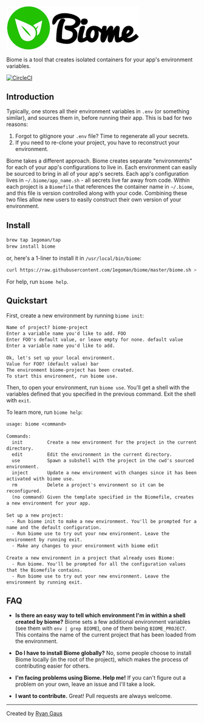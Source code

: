 [<img width="350" src="./logo.png">](https://github.com/1egoman/biome)

Biome is a tool that creates isolated containers for your app's environment variables.

[![CircleCI](https://circleci.com/gh/1egoman/biome.svg?style=shield)](https://circleci.com/gh/1egoman/biome)

## Introduction
Typically, one stores all their environment variables in `.env` (or something similar), and sources
them in, before running their app. This is bad for two reasons:

1. Forgot to gitignore your `.env` file? Time to regenerate all your secrets.
2. If you need to re-clone your project, you have to reconstruct your environment.

Biome takes a different approach. Biome creates separate "environments" for each of your app's
configurations to live in. Each environment can easily be sourced to bring in all of your app's
secrets. Each app's configuration lives in `~/.biome/app_name.sh` - all secrets live far away from
code. Within each project is a `Biomefile` that references the container name in `~/.biome`, and
this file is version controlled along with your code. Combining these two files allow new users to
easily construct their own version of your environment.

## Install
```bash
brew tap 1egoman/tap
brew install biome
```

or, here's a 1-liner to install it in `/usr/local/bin/biome`:
```bash
curl https://raw.githubusercontent.com/1egoman/biome/master/biome.sh > /tmp/biome && sudo install -m 555 /tmp/biome /usr/local/bin/ && rm -f /tmp/biome
```
For help, run `biome help`.

## Quickstart
First, create a new environment by running `biome init`:
```
Name of project? biome-project
Enter a variable name you'd like to add. FOO      
Enter FOO's default value, or leave empty for none. default value      
Enter a variable name you'd like to add. 

Ok, let's set up your local environment.
Value for FOO? (default value) bar
The environment biome-project has been created. 
To start this environment, run biome use.
```

Then, to open your environment, run `biome use`. You'll get a shell with the variables defined that
you specified in the previous command. Exit the shell with `exit`.

To learn more, run `biome help`:
```
usage: biome <command>

Commands:
  init         Create a new environment for the project in the current directory.
  edit         Edit the environment in the current directory.
  use          Spawn a subshell with the project in the cwd's sourced environment.
  inject       Update a new environment with changes since it has been activated with biome use.
  rm           Delete a project's environment so it can be reconfigured.
  (no command) Given the template specified in the Biomefile, creates a new environment for your app.

Set up a new project:
  - Run biome init to make a new environment. You'll be prompted for a name and the default configuration.
  - Run biome use to try out your new environment. Leave the environment by running exit.
  - Make any changes to your environment with biome edit

Create a new environment in a project that already uses Biome:
  - Run biome. You'll be prompted for all the configuration values that the Biomefile contains.
  - Run biome use to try out your new environment. Leave the environment by running exit.
```

## FAQ
- **Is there an easy way to tell which environment I'm in within a shell created by biome?**
Biome sets a few additional environment variables (see them with `env | grep BIOME`), one of
them being `BIOME_PROJECT`. This contains the name of the current project that has been loaded from
the environment.

- **Do I have to install Biome globally?**
No, some people choose to install Biome locally (in the root of the project), which makes the process of
contributing easier for others.

- **I'm facing problems using Biome. Help me!**
If you can't figure out a problem on your own, leave an issue and I'll take a look.

- **I want to contribute.**
Great! Pull requests are always welcome.

---
Created by [Ryan Gaus](http://rgaus.net)
